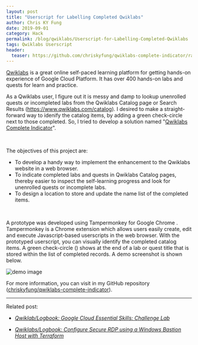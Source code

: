 ```yaml
---
layout: post
title: "Userscript for Labelling Completed Qwiklabs"
author: Chris KY Fung
date: 2019-09-01
category: Hack
permalink: /blog/qwiklabs/Userscript-for-Labelling-Completed-Qwiklabs
tags: Qwiklabs Userscript
header:
  teaser: https://github.com/chriskyfung/qwiklabs-complete-indicator/raw/master/demo-image.png
---
```


[Qwiklabs](https://www.qwiklabs.com) is a great online self-paced learning platform for getting hands-on experience of Google Cloud Platform. It has over 400 hands-on labs and quests for learn and practice.

As a Qwiklabs user, I figure out it is messy and damp to lookup unenrolled quests or incompleted labs from the Qwiklabs Catalog page or Search Results (https://www.qwiklabs.com/catalog). I desired to make a straight-forward way to idenify the catalog items, by adding a green check-circle next to those completed. So, I tried to develop a solution named "[Qwiklabs Complete Indicator](https://github.com/chriskyfung/qwiklabs-complete-indicator)".

<!--more-->

<br>

The objectives of this project are:
- To develop a handy way to implement the enhancement to the Qwiklabs website in a web browser.
- To indicate completed labs and quests in Qwiklabs Catalog pages, thereby easier to inspect the self-learning progress and look for unenrolled quests or incomplete labs.
- To design a location to store and update the name list of the completed items.

<br>

A prototype was developed using Tampermonkey <i class="fa fa-plug"></i> for Google Chrome <i class="fa fa-chrome"></i>. Tampermonkey is a Chrome extension which allows users easily create, edit and execute Javascript-based <i class="fa fa-code"></i> userscripts in the web browser. With the prototyped userscript, you can visually identify the completed catalog items. A green check-circle (<i class="fa fa-check-circle" style="color:green"></i>) shows at the end of a lab or quest title that is stored within the list of completed records. A demo screenshot is shown below.

![demo image](https://github.com/chriskyfung/qwiklabs-complete-indicator/raw/master/demo-image.png)

For more information, you can visit in my GitHub repository <i class="fa fa-github"></i> ([chriskyfung/qwiklabs-complete-indicator](https://github.com/chriskyfung/qwiklabs-complete-indicator)).


* * *

Related post:
- _[Qwiklab/Logbook: Google Cloud Essential Skills: Challenge Lab](/blog/2019/09/18/Google-Cloud-Essential-Skills-Challenge-Lab)_

- _[Qwiklabs/Logbook: Configure Secure RDP using a Windows Bastion Host with Terraform](/blog/2019/09/07/Configure-Windows-Bastion-Host-with-Terraform-on-GCP)_
